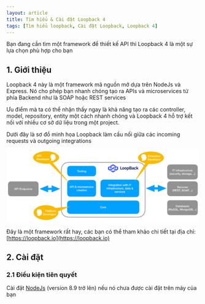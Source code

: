 ```yaml
---
layout: article
title: Tìm hiểu & Cài đặt Loopback 4
tags: [Tìm hiểu loopback, Cài đặt Loopback, Loopback 4]
---
```

Bạn đang cần tìm một framework để thiết kế API thì Loopback 4 là một sự lựa chọn phù hợp cho bạn
## 1. Giới thiệu
Loopback 4 này là một framework mã nguồn mở dựa trên NodeJs và Express. Nó cho phép bạn nhanh chóng tạo ra APIs và microservices từ phía Backend như là SOAP hoặc REST services

Ưu điểm mà ta có thể nhận thấy ngay là khả năng tạo ra các controller, model, repository, entity một cách nhanh chóng và Loopback 4 hỗ trợ kết nối với nhiều cơ sở dữ liệu trong một project.

Dưới đây là sơ đồ minh họa Loopback làm cầu nối giữa các incoming requests và outgoing integrations

![ảnh minh họa incoming requests và outgoing integrations](/assets/images/lb4-high-level.png "Logo Title Text 1")

Đây là một framework rất hay, các bạn có thể tham khảo chi tiết tại địa chỉ: [https://loopback.io](https://loopback.io)

## 2. Cài đặt
### 2.1 Điều kiện tiên quyết
Cài đặt [NodeJs](https://loopback.io) (version 8.9 trở lên) nếu nó chưa được cài đặt trên máy của bạn